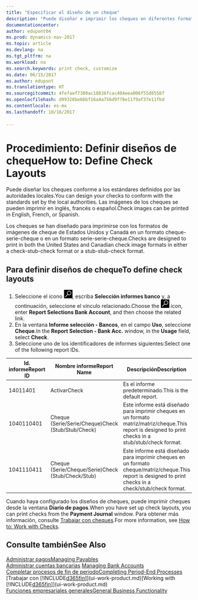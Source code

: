 ```yaml
---
title: "Especificar el diseño de un cheque"
description: "Puede diseñar e imprimir los cheques en diferentes formatos para cumplir los estándares."
documentationcenter: 
author: edupont04
ms.prod: dynamics-nav-2017
ms.topic: article
ms.devlang: na
ms.tgt_pltfrm: na
ms.workload: na
ms.search.keywords: print check, customize
ms.date: 06/15/2017
ms.author: edupont
ms.translationtype: HT
ms.sourcegitcommit: 4fefaef7380ac10836fcac404eea006f55d8556f
ms.openlocfilehash: d99326be66bf16a4a756d9f78e11f9af37e11fbd
ms.contentlocale: es-mx
ms.lasthandoff: 10/16/2017

---
```

# <a name="how-to-define-check-layouts"></a><span data-ttu-id="f0053-103">Procedimiento: Definir diseños de cheque</span><span class="sxs-lookup"><span data-stu-id="f0053-103">How to: Define Check Layouts</span></span>
<span data-ttu-id="f0053-104">Puede diseñar los cheques conforme a los estándares definidos por las autoridades locales.</span><span class="sxs-lookup"><span data-stu-id="f0053-104">You can design your checks to conform with the standards set by the local authorities.</span></span> <span data-ttu-id="f0053-105">Las imágenes de los cheques se pueden imprimir en inglés, francés o español.</span><span class="sxs-lookup"><span data-stu-id="f0053-105">Check images can be printed in English, French, or Spanish.</span></span>

<span data-ttu-id="f0053-106">Los cheques se han diseñado para imprimirse con los formatos de imágenes de cheque de Estados Unidos y Canadá en un formato cheque-serie-cheque o en un formato serie-serie-cheque.</span><span class="sxs-lookup"><span data-stu-id="f0053-106">Checks are designed to print in both the United States and Canadian check image formats in either a check-stub-check format or a stub-stub-check format.</span></span>

## <a name="to-define-check-layouts"></a><span data-ttu-id="f0053-107">Para definir diseños de cheque</span><span class="sxs-lookup"><span data-stu-id="f0053-107">To define check layouts</span></span>
1. <span data-ttu-id="f0053-108">Seleccione el icono ![Buscar página o informe](media/ui-search/search_small.png "icono Buscar página o informe"), escriba **Selección informes banco** y, a continuación, seleccione el vínculo relacionado.</span><span class="sxs-lookup"><span data-stu-id="f0053-108">Choose the ![Search for Page or Report](media/ui-search/search_small.png "Search for Page or Report icon") icon, enter **Report Selections Bank Account**, and then choose the related link.</span></span>
2. <span data-ttu-id="f0053-109">En la ventana **Informe selección - Bancos**, en el campo **Uso**, seleccione **Cheque**.</span><span class="sxs-lookup"><span data-stu-id="f0053-109">In the **Report Selection - Bank Acc.** window, in the **Usage** field, select **Check**.</span></span>
3. <span data-ttu-id="f0053-110">Seleccione uno de los identificadores de informes siguientes:</span><span class="sxs-lookup"><span data-stu-id="f0053-110">Select one of the following report IDs.</span></span>

| <span data-ttu-id="f0053-111">Id. informe</span><span class="sxs-lookup"><span data-stu-id="f0053-111">Report ID</span></span> | <span data-ttu-id="f0053-112">Nombre informe</span><span class="sxs-lookup"><span data-stu-id="f0053-112">Report Name</span></span> | <span data-ttu-id="f0053-113">Descripción</span><span class="sxs-lookup"><span data-stu-id="f0053-113">Description</span></span> |
| --- | --- | --- |
| <span data-ttu-id="f0053-114">1401</span><span class="sxs-lookup"><span data-stu-id="f0053-114">1401</span></span> |<span data-ttu-id="f0053-115">Activar</span><span class="sxs-lookup"><span data-stu-id="f0053-115">Check</span></span> |<span data-ttu-id="f0053-116">Es el informe predeterminado.</span><span class="sxs-lookup"><span data-stu-id="f0053-116">This is the default report.</span></span> |
| <span data-ttu-id="f0053-117">10401</span><span class="sxs-lookup"><span data-stu-id="f0053-117">10401</span></span> |<span data-ttu-id="f0053-118">Cheque (Serie/Serie/Cheque)</span><span class="sxs-lookup"><span data-stu-id="f0053-118">Check (Stub/Stub/Check)</span></span> |<span data-ttu-id="f0053-119">Este informe está diseñado para imprimir cheques en un formato matriz/matriz/cheque.</span><span class="sxs-lookup"><span data-stu-id="f0053-119">This report is designed to print checks in a stub/stub/check format.</span></span> |
| <span data-ttu-id="f0053-120">10411</span><span class="sxs-lookup"><span data-stu-id="f0053-120">10411</span></span> |<span data-ttu-id="f0053-121">Cheque (Serie/Cheque/Serie)</span><span class="sxs-lookup"><span data-stu-id="f0053-121">Check (Stub/Check/Stub)</span></span> |<span data-ttu-id="f0053-122">Este informe está diseñado para imprimir cheques en un formato cheque/matriz/cheque.</span><span class="sxs-lookup"><span data-stu-id="f0053-122">This report is designed to print checks in a check/stub/check format.</span></span> |

<span data-ttu-id="f0053-123">Cuando haya configurado los diseños de cheques, puede imprimir cheques desde la ventana **Diario de pagos**.</span><span class="sxs-lookup"><span data-stu-id="f0053-123">When you have set up check layouts, you can print checks from the **Payment Journal** window.</span></span> <span data-ttu-id="f0053-124">Para obtener más información, consulte [Trabajar con cheques](payables-how-work-checks.md).</span><span class="sxs-lookup"><span data-stu-id="f0053-124">For more information, see [How to: Work with Checks](payables-how-work-checks.md).</span></span>

## <a name="see-also"></a><span data-ttu-id="f0053-125">Consulte también</span><span class="sxs-lookup"><span data-stu-id="f0053-125">See Also</span></span>
[<span data-ttu-id="f0053-126">Administrar pagos</span><span class="sxs-lookup"><span data-stu-id="f0053-126">Managing Payables</span></span>](payables-manage-payables.md)  
<span data-ttu-id="f0053-127">[Administrar cuentas bancarias](bank-manage-bank-accounts.md) </span><span class="sxs-lookup"><span data-stu-id="f0053-127">[Managing Bank Accounts](bank-manage-bank-accounts.md) </span></span>  
[<span data-ttu-id="f0053-128">Completar procesos de fin de periodo</span><span class="sxs-lookup"><span data-stu-id="f0053-128">Completing Period-End Processes</span></span>](year-how-complete-period-end-processes.md)  
<span data-ttu-id="f0053-129">[Trabajar con [!INCLUDE[d365fin](includes/d365fin_md.md)]](ui-work-product.md)</span><span class="sxs-lookup"><span data-stu-id="f0053-129">[Working with [!INCLUDE[d365fin](includes/d365fin_md.md)]](ui-work-product.md)</span></span>  
[<span data-ttu-id="f0053-130">Funciones empresariales generales</span><span class="sxs-lookup"><span data-stu-id="f0053-130">General Business Functionality</span></span>](ui-across-business-areas.md)

